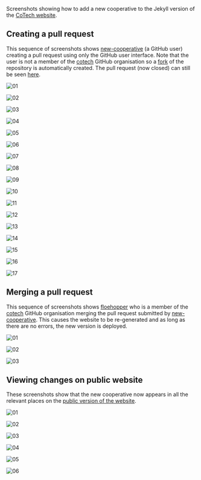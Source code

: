 Screenshots showing how to add a new cooperative to the Jekyll version of the [CoTech website][jekyll-website].

## Creating a pull request

This sequence of screenshots shows [new-cooperative][] (a GitHub user) creating a pull request using only the GitHub user interface. Note that the user is not a member of the [cotech][] GitHub organisation so a [fork][] of the repository is automatically created. The pull request (now closed) can still be seen [here][pull-request].

![01](images/new-cooperative-screenshot-01.png)

![02](images/new-cooperative-screenshot-02.png)

![03](images/new-cooperative-screenshot-03.png)

![04](images/new-cooperative-screenshot-04.png)

![05](images/new-cooperative-screenshot-05.png)

![06](images/new-cooperative-screenshot-06.png)

![07](images/new-cooperative-screenshot-07.png)

![08](images/new-cooperative-screenshot-08.png)

![09](images/new-cooperative-screenshot-09.png)

![10](images/new-cooperative-screenshot-10.png)

![11](images/new-cooperative-screenshot-11.png)

![12](images/new-cooperative-screenshot-12.png)

![13](images/new-cooperative-screenshot-13.png)

![14](images/new-cooperative-screenshot-14.png)

![15](images/new-cooperative-screenshot-15.png)

![16](images/new-cooperative-screenshot-16.png)

![17](images/new-cooperative-screenshot-17.png)

## Merging a pull request

This sequence of screenshots shows [floehopper][] who is a member of the [cotech][] GitHub organisation merging the pull request submitted by [new-cooperative][]. This causes the website to be re-generated and as long as there are no errors, the new version is deployed.

![01](images/floehopper-screenshot-01.png)

![02](images/floehopper-screenshot-02.png)

![03](images/floehopper-screenshot-03.png)

## Viewing changes on public website

These screenshots show that the new cooperative now appears in all the relevant places on the [public version of the website][jekyll-website].

![01](images/public-screenshot-01.png)

![02](images/public-screenshot-02.png)

![03](images/public-screenshot-03.png)

![04](images/public-screenshot-04.png)

![05](images/public-screenshot-05.png)

![06](images/public-screenshot-06.png)

[new-cooperative]: https://github.com/new-cooperative
[cotech]: https://github.com/cotech
[floehopper]: https://github.com/floehopper
[pull-request]: https://github.com/cotech/statically-generated-website/pull/2
[fork]: https://github.com/new-cooperative/statically-generated-website
[jekyll-website]: https://cotech.github.io/statically-generated-website/
